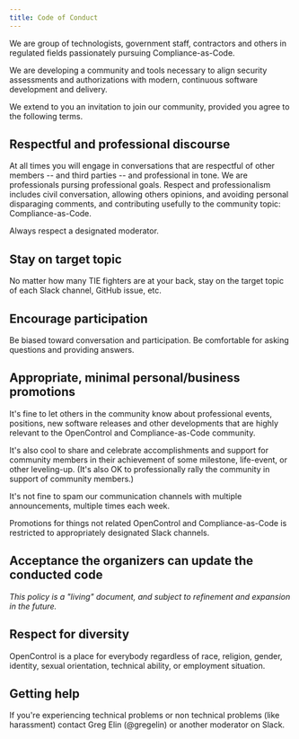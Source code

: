 ```yaml
---
title: Code of Conduct
---
```


We are group of technologists, government staff, contractors and others in regulated fields passionately pursuing Compliance-as-Code.

We are developing a community and tools necessary to align security assessments and authorizations with modern, continuous software development and delivery.

We extend to you an invitation to join our community, provided you agree to the following terms.

## Respectful and professional discourse

At all times you will engage in conversations that are respectful of other members -- and third parties -- and professional in tone. We are professionals pursing professional goals. Respect and professionalism includes civil conversation, allowing others opinions, and avoiding personal disparaging comments, and contributing usefully to the community topic: Compliance-as-Code.

Always respect a designated moderator.

## Stay on target topic

No matter how many TIE fighters are at your back, stay on the target topic of each Slack channel, GitHub issue, etc.

## Encourage participation

Be biased toward conversation and participation. Be comfortable for asking questions and providing answers.

## Appropriate, minimal personal/business promotions

It's fine to let others in the community know about professional events, positions, new software releases and other developments that are highly relevant to the OpenControl and Compliance-as-Code community.

It's also cool to share and celebrate accomplishments and support for community members in their achievement of some milestone, life-event, or other leveling-up. (It's also OK to professionally rally the community in support of community members.)

It's not fine to spam our communication channels with multiple announcements, multiple times each week.

Promotions for things not related OpenControl and Compliance-as-Code is restricted to appropriately designated Slack channels.

## Acceptance the organizers can update the conducted code

_This policy is a "living" document, and subject to refinement and expansion in the future._

## Respect for diversity

OpenControl is a place for everybody regardless of race, religion, gender, identity, sexual orientation, technical ability, or employment situation.

## Getting help

If you're experiencing technical problems or non technical problems (like harassment) contact Greg Elin (@gregelin) or another moderator on Slack.
